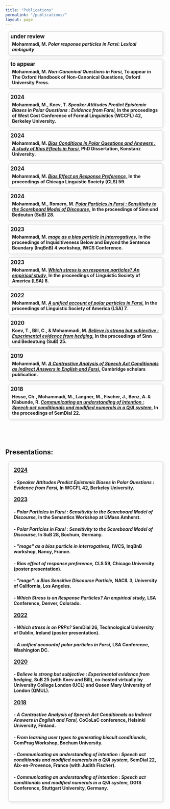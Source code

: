 ```yaml
---
title: "Publications"
permalink: "/publications/"
layout: page
---
```

<style>
  .publications {
  display: contents;
  flex-wrap: wrap;
  justify-content: center;
  margin: 20px;
  }
  
  .publication {
  border: 1px solid #ccc;
  border-radius: 5px;
  margin: 10px;
  box-shadow: 2px 2px 8px rgba(0, 0, 0, 0.1);
  transition: box-shadow 0.3s ease;
  }
  
  .publication:hover {
  box-shadow: 4px 4px 16px rgba(0, 0, 0, 0.2);
  border: 2px solid #1cd9e7; /* Change border thickness and color on hover */
  }
  
  .publication-content {
  padding: 5px;
  }
  
  .publication a {
  text-decoration: none;
  color: inherit;
  }
  
  .publication h3 {
  margin: 0 0 5px;
  font-size: 1.2em;
  }

  .publication h4 {
  margin: 5px;
  }
  
  .publication p {
  margin: 5px 0;
  color: #555;
  }


  
  .presentations {
  display: contents;
  flex-wrap: wrap;
  justify-content: center;
  margin: 20px;
  }
  
  .presentation {
  border: 1px solid #ccc;
  border-radius: 5px;
  margin: 10px;
  box-shadow: 2px 2px 8px rgba(0, 0, 0, 0.1);
  transition: box-shadow 0.3s ease;
  }
  
  .presentation:hover {
  box-shadow: 4px 4px 16px rgba(0, 0, 0, 0.2);
  border: 2px solid #004C99; /* Change border thickness and color on hover */
  }
  .presentation-content {
  padding: 15px;
  }
  
  .presentation a {
  text-decoration: none;
  color: inherit;
  }
  
  .presentation h3 {
  margin: 0 0 10px;
  font-size: 1.2em;
  }
  
  .presentation p {
  margin: 5px 0;
  color: #555;
  }
</style>

<div class="publications">
  <!-- Add your publication.... -->
    <div class="publication">
    <!--  <a href="../pdfs/paper1.pdf" target="_blank">  -->
        <div class="publication-content">
          <h3> under review </h3>
          <h4> 
            Mohammadi, M. 
            <i>Polar response particles in Farsi: Lexical ambiguity</i>
            <!-- To appear in Glossa: a journal of general linguistics. -->
          </h4>
        </div>
    <!--    </a>  -->
    </div>
    <!-- Add your publication.... -->
    <div class="publication">
    <!--  <a href="../pdfs/paper1.pdf" target="_blank">  -->
        <div class="publication-content">
          <h3> to appear </h3>
          <h4> 
            Mohammadi, M. 
            <i> Non-Canonical Questions in Farsi,</i>
            To appear in The Oxford Handbook of Non-Canonical Questions, Oxford University Press.
          </h4>
        </div>
  <!--    </a>  -->
    </div>
    <!-- Add your publication.... -->
    <div class="publication">
    <!--  <a href="../pdfs/...pdf" target="_blank"> -->
        <div class="publication-content">
          <h3> 2024 </h3>
          <h4>
            Mohammadi, M., Koev, T.
            <i> Speaker Attitudes Predict Epistemic Biases in Polar Questions : Evidence from Farsi,</i>
            In the proceedings of West Cost Conference of Formal Linguistics (WCCFL) 42, Berkeley University.
          </h4>
        </div>
     <!-- </a> -->
    </div>
    <!-- Add your publication.... -->
    <div class="publication">
      <a href="http://nbn-resolving.de/urn:nbn:de:bsz:352-2-10h6r0xzvk4lx7" target="_blank">
        <div class="publication-content">
          <h3> 2024 </h3>
          <h4>
            Mohammadi, M.
            <i><u> Bias Conditions in Polar Questions and Answers : A study of Bias Effects in Farsi,</u></i>
            PhD Dissertation, Konstanz University.
          </h4>
        </div>
      </a>
    </div>
    <!-- Add your publication.... -->
    <div class="publication">
      <a href="../pdfs/Mohammadi(2023-CLS).pdf" target="_blank">
        <div class="publication-content">
          <h3> 2024 </h3>
          <h4>
            Mohammadi, M.
            <i><u> Bias Effect on Response Preference,</u></i>
            In the proceedings of Chicago Linguistic Society (CLS) 59.
          </h4>
        </div>
      </a>
    </div>
    <!-- Add your publication.... -->
    <div class="publication">
      <a href="../pdfs/Mohammadi&Romero(2024).pdf" target="_blank">
        <div class="publication-content">
          <h3> 2024 </h3>
          <h4> Mohammadi, M., Romero, M.
            <i><u> Polar Particles in Farsi : Sensitivity to the Scoreboard Model of Discourse,</u></i>
            In the proceedings of Sinn und Bedeutun (SuB) 28.
          </h4>
        </div>
      </a>
    </div>
    <!-- Add your publication.... -->
    <div class="publication">
      <a href="../pdfs/Mohammadi(2023.Inq).pdf" target="_blank">
        <div class="publication-content">
          <h3> 2023 </h3>
          <h4> Mohammadi, M. 
            <i><u> <i>mage</i> as a bias particle in interrogatives,</u></i>
            In the proceedings of Inquisitiveness Below and Beyond the Sentence Boundary (InqBnB) 4 workshop, IWCS Conference.
          </h4>
        </div>
      </a>
    </div>
    <!-- Add your publication.... -->
    <div class="publication">
      <a href="../pdfs/Mohammadi(2023.LSA).pdf" target="_blank">
        <div class="publication-content">
          <h3> 2023 </h3>
          <h4> Mohammadi, M. 
            <i><u> Which stress is on response particles? An empirical study,</u></i>
            In the proceedings of Linguistic Society of America (LSA) 8.
          </h4>
        </div>
      </a>
    </div>
    <!-- Add your publication.... -->
    <div class="publication">
      <a href="../pdfs/Mohammadi(2022-LSA).pdf" target="_blank">
        <div class="publication-content">
          <h3> 2022 </h3>
          <h4> 
            Mohammadi, M. 
            <i><u> A unified account of polar particles in Farsi,</u></i>
            In the proceedings of Linguistic Society of America (LSA) 7.
          </h4>
        </div>
      </a>
    </div>
    <!-- Add your publication.... -->
    <div class="publication">
      <a href="../pdfs/Mohammadietal(2020).pdf" target="_blank">
        <div class="publication-content">
          <h3> 2020 </h3>
          <h4>  Koev, T., Bill, C., & Mohammadi, M.
            <i><u> Believe is strong but subjective : Experimental evidence from hedging,</u></i>
            In the proceedings of Sinn und Bedeutung (SuB) 25.
          </h4>
        </div>
      </a>
    </div>
    <!-- Add your publication.... -->
      <div class="publication">
      <a href="../pdfs/Mohammadi(2019).pdf" target="_blank">
        <div class="publication-content">
          <h3> 2019 </h3>
          <h4> Mohammadi, M. 
            <i><u> A Contrastive Analysis of Speech Act Conditionals as Indirect Answers in English and Farsi,</u></i>
            Cambridge scholars publication.
          </h4>
        </div>
      </a>
    </div>
    <!-- Add your publication.... -->
    <div class="publication">
      <a href="../pdfs/Mohammadietal(2018).pdf" target="_blank">
        <div class="publication-content">
          <h3> 2018 </h3>
          <h4> Hesse, Ch., Mohammadi, M., Langner, M., Fischer, J., Benz, A. & Klabunde, R.
            <i><u> Communicating an understanding of intention : Speech act conditionals and modified numerals in a Q/A system,</u></i>
            In the proceedings of SemDial 22.
          </h4>
        </div>
      </a>
    </div>
    <!-- Add your publication.... -->
    <!-- Template 
      <div class="publication">
      <a href="../pdfs/paper1.pdf" target="_blank">
        <div class="publication-content">
          <h3> year </h3>
          <h4> citation
          </h4>
        </div>
      </a>
    </div>
    -->
  </div>


<h2 style="padding-top:60px;"> Presentations: </h2>
<div class="presentations">
    <div class="presentation">
        <div class="presentation-content">
          <!-- Add your presentation under the related year -->
          <h3> <u> 2024 </u> </h3>
          <!-- Add your presentation -->
          <h4>
            <i> - Speaker Attitudes Predict Epistemic Biases in Polar Questions : Evidence from Farsi,</i>
            In WCCFL 42, Berkeley University.
          </h4>
          <!-- Add your presentation under the related year -->
          <h3> <u> 2023 </u> </h3>
          <!-- Add your presentation -->
          <h4>
            <i> - Polar Particles in Farsi : Sensitivity to the Scoreboard Model of Discourse,</i>
            In the Semantics Workshop at UMass Amherst.
          </h4>
          <!-- Add your presentation -->
          <h4>
            <i> - Polar Particles in Farsi : Sensitivity to the Scoreboard Model of Discourse,</i>
            In SuB 28, Bochum, Germany.
          </h4>
          <!-- Add your presentation -->
          <h4>
            <i> - "mage" as a bias particle in interrogatives,</i>
            IWCS, InqBnB workshop, Nancy, France.
          </h4>
          <!-- Add your presentation -->
          <h4>
            <i> - Bias effect of response preference,</i>
            CLS 59, Chicago University (poster presentation).
          </h4>
          <!-- Add your presentation -->
          <h4>
            <i> - "mage": a Bias Sensitive Discourse Particle,</i>
             NACIL 3, University of California, Los Angeles.
          </h4>
          <!-- Add your presentation -->
          <h4>
            <i> - Which Stress is on Response Particles? An empirical study,</i>
            LSA Conference, Denver, Colorado.
          </h4>
          <!-- Add your presentation under the related year -->
          <h3><u> 2022 </u> </h3>
          <!-- Add your presentation -->
          <h4>
            <i> - Which stress is on PRPs?</i>
            SemDial 26, Technological University of Dublin, Ireland (poster presentation). 
          </h4>
          <!-- Add your presentation -->
          <h4>
            <i> - A unified accountof polar particles in Farsi,</i>
            LSA Conference, Washington DC.
          </h4>
          <!-- Add your presentation under the related year -->
          <h3> <u> 2020 </u> </h3>
          <!-- Add your presentation -->
          <h4>
            <i> - Believe is strong but subjective : Experimental evidence from hedging,</i>
            SuB 25 (with Koev and Bill), co-hosted virtually by University College London (UCL) and Queen Mary University of London (QMUL).
          </h4>
          <!-- Add your presentation under the related year -->
          <h3><u> 2018 </u></h3>
          <!-- Add your presentation -->
          <h4>
            <i> - A Contrastive Analysis of Speech Act Conditionals as Indirect Answers in English and Farsi,</i>
            CoCoLaC conference, Helsinki University, Finland.
          </h4>
          <!-- Add your presentation -->
          <h4>
            <i> - From learning user types to generating biscuit conditionals,</i>
            ComPrag Workshop, Bochum University.
          </h4>
          <!-- Add your presentation -->
          <h4>
            <i> - Communicating an understanding of intention : Speech act conditionals and modified numerals in a Q/A system,</i>
            SemDial 22, Aix-en-Provence, France (with Judith Fischer).
          </h4>
          <!-- Add your presentation -->
          <h4>
            <i> - Communicating an understanding of intention : Speech act conditionals and modified numerals in a Q/A system,</i>
            DGfS Conference, Stuttgart University, Germany.
          </h4>
        </div>
    </div>
 </div>
